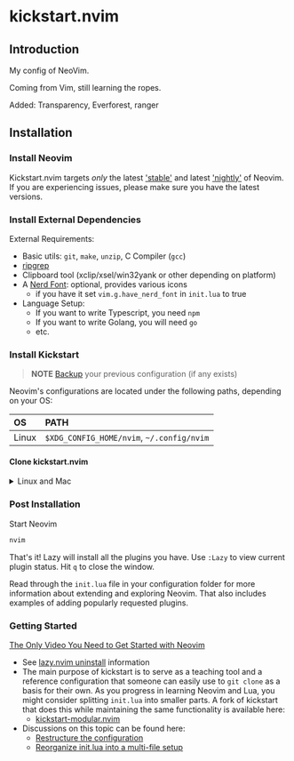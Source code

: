# kickstart.nvim

## Introduction

My config of NeoVim.

Coming from Vim, still learning the ropes.

Added: Transparency, Everforest, ranger

## Installation

### Install Neovim

Kickstart.nvim targets *only* the latest
['stable'](https://github.com/neovim/neovim/releases/tag/stable) and latest
['nightly'](https://github.com/neovim/neovim/releases/tag/nightly) of Neovim.
If you are experiencing issues, please make sure you have the latest versions.

### Install External Dependencies

External Requirements:
- Basic utils: `git`, `make`, `unzip`, C Compiler (`gcc`)
- [ripgrep](https://github.com/BurntSushi/ripgrep#installation)
- Clipboard tool (xclip/xsel/win32yank or other depending on platform)
- A [Nerd Font](https://www.nerdfonts.com/): optional, provides various icons
  - if you have it set `vim.g.have_nerd_font` in `init.lua` to true
- Language Setup:
  - If you want to write Typescript, you need `npm`
  - If you want to write Golang, you will need `go`
  - etc.

### Install Kickstart

> **NOTE**
> [Backup](#FAQ) your previous configuration (if any exists)

Neovim's configurations are located under the following paths, depending on your OS:

| OS | PATH |
| :- | :--- |
| Linux | `$XDG_CONFIG_HOME/nvim`, `~/.config/nvim` |

#### Clone kickstart.nvim

<details><summary> Linux and Mac </summary>

```sh
git clone https://github.com/YankeeDeMierda/kickstart.nvim.git "${XDG_CONFIG_HOME:-$HOME/.config}"/nvim
```

</details>

### Post Installation

Start Neovim

```sh
nvim
```

That's it! Lazy will install all the plugins you have. Use `:Lazy` to view
current plugin status. Hit `q` to close the window.

Read through the `init.lua` file in your configuration folder for more
information about extending and exploring Neovim. That also includes
examples of adding popularly requested plugins.

### Getting Started

[The Only Video You Need to Get Started with Neovim](https://youtu.be/m8C0Cq9Uv9o)

* See [lazy.nvim uninstall](https://lazy.folke.io/usage#-uninstalling) information
* The main purpose of kickstart is to serve as a teaching tool and a reference
  configuration that someone can easily use to `git clone` as a basis for their own.
  As you progress in learning Neovim and Lua, you might consider splitting `init.lua`
  into smaller parts. A fork of kickstart that does this while maintaining the 
  same functionality is available here:
  * [kickstart-modular.nvim](https://github.com/dam9000/kickstart-modular.nvim)
* Discussions on this topic can be found here:
  * [Restructure the configuration](https://github.com/nvim-lua/kickstart.nvim/issues/218)
  * [Reorganize init.lua into a multi-file setup](https://github.com/nvim-lua/kickstart.nvim/pull/473)

